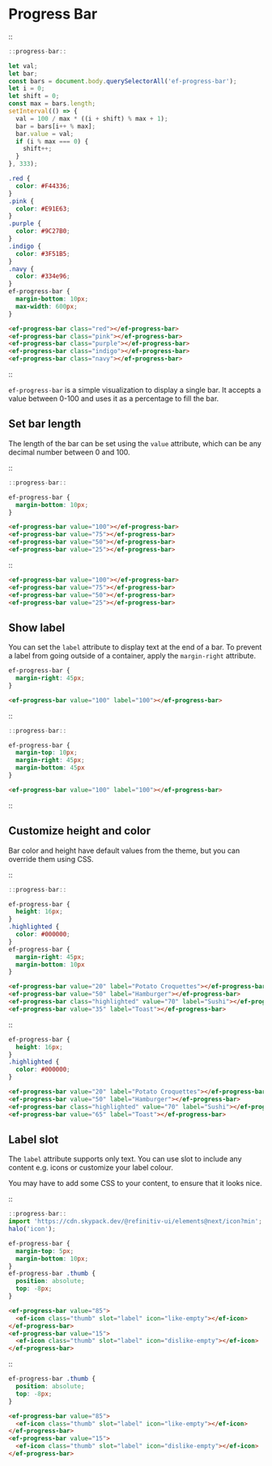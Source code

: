 <!--
type: page
title: Progress Bar
location: ./elements/progress-bar
layout: default
-->

# Progress Bar

::
```javascript
::progress-bar::

let val;
let bar;
const bars = document.body.querySelectorAll('ef-progress-bar');
let i = 0;
let shift = 0;
const max = bars.length;
setInterval(() => {
  val = 100 / max * ((i + shift) % max + 1);
  bar = bars[i++ % max];
  bar.value = val;
  if (i % max === 0) {
    shift++;
  }
}, 333);
```
```css
.red {
  color: #F44336;
}
.pink {
  color: #E91E63;
}
.purple {
  color: #9C27B0;
}
.indigo {
  color: #3F51B5;
}
.navy {
  color: #334e96;
}
ef-progress-bar {
  margin-bottom: 10px;
  max-width: 600px;
}
```
```html
<ef-progress-bar class="red"></ef-progress-bar>
<ef-progress-bar class="pink"></ef-progress-bar>
<ef-progress-bar class="purple"></ef-progress-bar>
<ef-progress-bar class="indigo"></ef-progress-bar>
<ef-progress-bar class="navy"></ef-progress-bar>
```
::

`ef-progress-bar` is a simple visualization to display a single bar. It accepts a value between 0-100 and uses it as a percentage to fill the bar.

## Set bar length
The length of the bar can be set using the `value` attribute, which can be any decimal number between 0 and 100.

::
```javascript
::progress-bar::
```
```css
ef-progress-bar {
  margin-bottom: 10px;
}
```
```html
<ef-progress-bar value="100"></ef-progress-bar>
<ef-progress-bar value="75"></ef-progress-bar>
<ef-progress-bar value="50"></ef-progress-bar>
<ef-progress-bar value="25"></ef-progress-bar>
```
::

```html
<ef-progress-bar value="100"></ef-progress-bar>
<ef-progress-bar value="75"></ef-progress-bar>
<ef-progress-bar value="50"></ef-progress-bar>
<ef-progress-bar value="25"></ef-progress-bar>
```

## Show label
You can set the `label` attribute to display text at the end of a bar. To prevent a label from going outside of a container, apply the `margin-right` attribute.

```css
ef-progress-bar {
  margin-right: 45px;
}
```
```html
<ef-progress-bar value="100" label="100"></ef-progress-bar>
```

::
```javascript
::progress-bar::
```
```css
ef-progress-bar {
  margin-top: 10px;
  margin-right: 45px;
  margin-bottom: 45px
}
```
```html
<ef-progress-bar value="100" label="100"></ef-progress-bar>
```
::

## Customize height and color
Bar color and height have default values from the theme, but you can override them using CSS.

::
```javascript
::progress-bar::
```
```css
ef-progress-bar {
  height: 16px;
}
.highlighted {
  color: #000000;
}
ef-progress-bar {
  margin-right: 45px;
  margin-bottom: 10px
}
```
```html
<ef-progress-bar value="20" label="Potato Croquettes"></ef-progress-bar>
<ef-progress-bar value="50" label="Hamburger"></ef-progress-bar>
<ef-progress-bar class="highlighted" value="70" label="Sushi"></ef-progress-bar>
<ef-progress-bar value="35" label="Toast"></ef-progress-bar>
```
::

```css
ef-progress-bar {
  height: 16px;
}
.highlighted {
  color: #000000;
}
```
```html
<ef-progress-bar value="20" label="Potato Croquettes"></ef-progress-bar>
<ef-progress-bar value="50" label="Hamburger"></ef-progress-bar>
<ef-progress-bar class="highlighted" value="70" label="Sushi"></ef-progress-bar>
<ef-progress-bar value="65" label="Toast"></ef-progress-bar>
```

## Label slot
The `label` attribute supports only text. You can use slot to include any content e.g. icons or customize your label colour.

You may have to add some CSS to your content, to ensure that it looks nice.

::
```javascript
::progress-bar::
import 'https://cdn.skypack.dev/@refinitiv-ui/elements@next/icon?min';
halo('icon');
```
```css
ef-progress-bar {
  margin-top: 5px;
  margin-bottom: 10px;
}
ef-progress-bar .thumb {
  position: absolute;
  top: -8px;
}
```
```html
<ef-progress-bar value="85">
  <ef-icon class="thumb" slot="label" icon="like-empty"></ef-icon>
</ef-progress-bar>
<ef-progress-bar value="15">
  <ef-icon class="thumb" slot="label" icon="dislike-empty"></ef-icon>
</ef-progress-bar>
```
::

```css
ef-progress-bar .thumb {
  position: absolute;
  top: -8px;
}
```

```html
<ef-progress-bar value="85">
  <ef-icon class="thumb" slot="label" icon="like-empty"></ef-icon>
</ef-progress-bar>
<ef-progress-bar value="15">
  <ef-icon class="thumb" slot="label" icon="dislike-empty"></ef-icon>
</ef-progress-bar>
```

